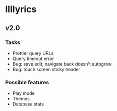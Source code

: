 # llllyrics

## v2.0

### Tasks

- Prettier query URLs
- Query timeout error
- Bug: save edit, navigate back doesn't autogrow
- Bug: touch screen sticky header

### Possible features

- Play mode
- Themes
- Database stats
